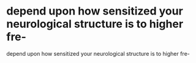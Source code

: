 # depend upon how sensitized your neurological structure is to higher fre-

depend upon how sensitized your neurological structure is to higher fre-